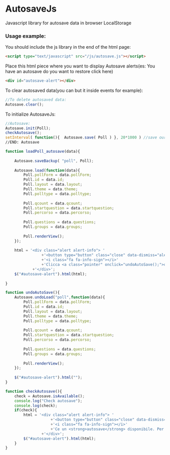 # AutosaveJs
Javascript library for autosave data in browser LocalStorage

### Usage example:

You should include the js library in the end of the html page:
```html
<script type="text/javascript" src="/js/autosave.js"></script>
```

Place this html piece where you want to display Autosave alerts(es: You have an autosave do you want to restore click here)
```html
<div id="autosave-alert"></div>
```

To clear autosaved data(you can but it inside events for example):
```javascript
//To delete autosaved data:
Autosave.clear();
```

To initialize AutosaveJs:
```javascript
//Autosave:
Autosave.init(Poll);
checkAutosave();
setInterval( function(){  Autosave.save( Poll ) }, 20*1000 ) //save our data every 20 sec 
//END: Autosave
```
```javascript
function loadPoll_autosave(data){
	
	Autosave.saveBackup( "poll", Poll);
	
	Autosave.load(function(data){
		Poll.pollForm = data.pollForm;
		Poll.id = data.id;
		Poll.layout = data.layout;
		Poll.theme = data.theme;
		Poll.polltype = data.polltype;
		
		Poll.qcount = data.qcount;
		Poll.startquestion = data.startquestion;
		Poll.percorso = data.percorso;
		
		Poll.questions = data.questions;
		Poll.groups = data.groups;
		
		Poll.renderView();
	});
	
	html = '<div class="alert alert-info"> '
				+'<button type="button" class="close" data-dismiss="alert">×</button>'
				+'<i class="fa fa-info-sign"></i>'
				+'Clicca <a class="pointer" onclick="undoAutoSave();">qui</a> per disfare' 
			+'</div>';
	$("#autosave-alert").html(html);
	
}

function undoAutoSave(){
	Autosave.undoLoad("poll",function(data){
		Poll.pollForm = data.pollForm;
		Poll.id = data.id;
		Poll.layout = data.layout;
		Poll.theme = data.theme;
		Poll.polltype = data.polltype;
		
		Poll.qcount = data.qcount;
		Poll.startquestion = data.startquestion;
		Poll.percorso = data.percorso;
		
		Poll.questions = data.questions;
		Poll.groups = data.groups;
		
		Poll.renderView();
	});
	
	$("#autosave-alert").html("");
}

function checkAutosave(){
	check = Autosave.isAvailable();
	console.log("Check autosave");
	console.log(check);
	if(check){
		html = '<div class="alert alert-info"> '
					+'<button type="button" class="close" data-dismiss="alert">×</button>'
					+'<i class="fa fa-info-sign"></i>'
					+'Ce un <strong>autosave</strong> disponibile. Per ripristinare l\'autosave clicca <a class="pointer" onclick="loadPoll_autosave();">qui</a>' 
				+'</div>';
		$("#autosave-alert").html(html);
	}
}
```
